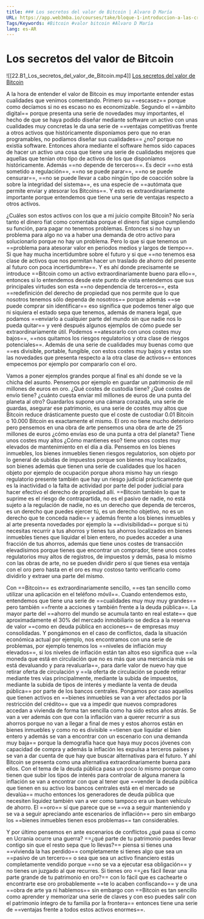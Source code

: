 ```yaml
---
title: ### Los secretos del valor de Bitcoin | Alvaro D María
URL: https://app.web3mba.io/courses/take/bloque-1-introduccion-a-las-criptomonedas/lessons/39203191-los-secretos-del-valor-de-bitcoin-alvaro-d-maria
Tags/Keywords: #Bitcoin #valor bitcoin #Alvaro D María
lang: es-AR
---
```

# Los secretos del valor de Bitcoin
![[22.B1_Los_secretos_del_valor_de_Bitcoin.mp4]]
[Los secretos del valor de Bitcoin](https://app.web3mba.io/courses/take/bloque-1-introduccion-a-las-criptomonedas/lessons/39203191-los-secretos-del-valor-de-bitcoin-alvaro-d-maria)

A la hora de entender el valor de Bitcoin es muy importante entender estas cualidades que venimos comentando. 
Primero su ==escasez== porque como decíamos si no es escaso no es economizable.
Segundo el ==ámbito digital== porque presenta una serie de novedades muy importantes, el hecho de que se haya podido diseñar mediante software un activo con unas cualidades muy concretas le da una serie de ==ventajas competitivas frente a otros activos que históricamente disponíamos pero que no eran programables, no podíamos diseñar sus cualidades== ¿no? porque no existía software. Entonces ahora mediante el software hemos sido capaces de hacer un activo una cosa que tiene una serie de cualidades mejores que aquellas que tenían otro tipo de activos de los que disponíamos históricamente.
Además ==no depende de terceros==. Es decir ==no está sometido a regulación==, ==no se puede parar==, ==no se puede censurar==, ==no se puede llevar a cabo ningún tipo de coacción sobre la sobre la integridad del sistema==, es una especie de ==autómata que permite enviar y atesorar los Bitcoins==.
Y esto es extraordinariamente importante porque entendemos que tiene una serie de ventajas respecto a otros activos.

¿Cuáles son estos activos con los que a mi juicio compite Bitcoin? No sería tanto el dinero fiat como comentaba porque el dinero fiat sigue cumpliendo su función, para pagar no tenemos problemas. Entonces si no hay un problema para algo no va a haber una demanda de otro activo para solucionarlo porque no hay un problema. Pero lo que si que tenemos un ==problema para atesorar valor en periodos medios y largos de tiempo==. Si que hay mucha incertidumbre sobre el futuro y si que ==no tenemos esa clase de activos que nos permitan hacer un traslado de ahorro del presente al futuro con poca incertidumbre==. Y es ahí donde precisamente se introduce ==Bitcoin como un activo extraordinariamente bueno para ello==, entonces si lo entendemos desde este punto de vista entendemos que sus principales virtudes son esta ==no dependencia de terceros==, esta ==redefinición del derecho de propiedad que nos permite que lo que nosotros tenemos sólo dependa de nosotros== porque además ==se puede comprar sin identificar== eso significa que podemos tener algo que ni siquiera el estado sepa que tenemos, además de manera legal, que podamos ==enviarlo a cualquier parte del mundo sin que nadie nos lo pueda quitar== y veré después algunos ejemplos de cómo puede ser extraordinariamente útil. Podemos ==atesorarlo con unos costes muy bajos==, ==nos quitamos los riesgos regulatorios y otra clase de riesgos potenciales==. Además de una serie de cualidades muy buenas como que ==es divisible, portable, fungible, con estos costes muy bajos y estas son las novedades que presenta respecto a la otra clase de activos== entonces empecemos por ejemplo por compararlo con el oro.

Vamos a poner ejemplos grandes porque al final es ahí donde se ve la chicha del asunto. Pensemos por ejemplo en guardar un patrimonio de mil millones de euros en oro. ¿Qué costes de custodia tiene? ¿Qué costes de envío tiene? ¿cuánto cuesta enviar mil millones de euros de una punta del planeta al otro? Guardarlos supone una cámara corazada, una serie de guardas, asegurar ese patrimonio, es una serie de costes muy altos que Bitcoin reduce drásticamente puesto que el coste de custodiar 0.01 Bitcoin o 10.000 Bitcoin es exactamente el mismo. El oro no tiene mucho deterioro pero pensemos en una obra de arte pensemos una obra de arte de 25 millones de euros ¿cómo envías eso de una punta a otra del planeta? Tiene unos costes muy altos ¿Cómo mantienes eso? tiene unos costes muy elevados de mantenimiento en el día a día. Pensemos en los bienes inmuebles, los bienes inmuebles tienen riesgos regulatorios, son objeto por lo general de subidas de impuestos porque son bienes muy localizados, son bienes además que tienen una serie de cualidades que los hacen objeto por ejemplo de ocupación porque ahora mismo hay un riesgo regulatorio presente también que hay un riesgo judicial prácticamente que es la inactividad o la falta de actividad por parte del poder judicial para hacer efectivo el derecho de propiedad allí. ==Bitcoin también lo que te suprime es el riesgo de contrapartida, no es el pasivo de nadie, no está sujeto a la regulación de nadie, no es un derecho que dependa de terceros, es un derecho que puedes ejercer tú, es un derecho objetivo, no es un derecho que te conceda nadie== y además frente a los bienes inmuebles y al arte presenta novedades por ejemplo la ==divisibilidad== porque si tú necesitas recurrir a tus ahorros y tienes tus ahorros localizados en bienes inmuebles tienes que liquidar el bien entero, no puedes acceder a una fracción de tus ahorros, además que tiene unos costes de transacción elevadísimos porque tienes que encontrar un comprador, tiene unos costes regulatorios muy altos de registros, de impuestos y demás, pasa lo mismo con las obras de arte, no se pueden dividir pero sí que tienes esa ventaja con el oro pero hasta en el oro es muy costoso tanto verificarlo como dividirlo y extraer una parte del mismo.

Con ==Bitcoin== es extraordinariamente sencillo, ==es tan sencillo como utilizar una aplicación en el teléfono móvil==. Cuando entendemos esto, entendemos que tiene una serie de ==cualidades muy muy muy grandes== pero también ==frente a acciones y también frente a la deuda pública==. 
La mayor parte del ==ahorro del mundo se acumula tanto en real estate== que aproximadamente el 30% del mercado inmobiliario se dedica a la reserva de valor ==como en deuda pública en acciones== de empresas muy consolidadas. 
Y pongámonos en el caso de conflictos, dada la situación económica actual por ejemplo, nos encontramos con una serie de problemas, por ejemplo tenemos los ==niveles de inflación muy elevados==, si los niveles de inflación están tan altos eso significa que ==la moneda que está en circulación que no es más que una mercancía más se está devaluando y para revaluarla==, para darle valor de nuevo hay que retirar oferta de circulación y ==la oferta de circulación se puede retirar mediante tres vías principalmente, mediante la subida de impuestos, mediante la subida de tipos de interés y mediante la venta de deuda pública== por parte de los bancos centrales.
Pongamos por caso aquellos que tienen activos en ==bienes inmuebles se van a ver afectados por la restricción del crédito== que va a impedir que nuevos compradores accedan a vivienda de forma tan sencilla como ha sido estos años atrás. Se van a ver además con que con la inflación van a querer recurrir a sus ahorros porque no van a llegar a final de mes y estos ahorros están en bienes inmuebles y como no es divisible ==tienen que liquidar el bien entero y además se van a encontrar con un escenario con una demanda muy baja== porque la demografía hace que haya muy pocos jóvenes con capacidad de compra y además la inflación les expulsa a terceros países y se van a dar cuenta de que hay que buscar alternativas para el futuro. Y ahí Bitcoin se presenta como una alternativa extraordinariamente buena para ellos. 
Con el tema de la deuda pública pasa un poco lo mismo porque como tienen que subir los tipos de interés para controlar de alguna manera la inflación se van a encontrar con que al tener que ==vender la deuda pública que tienen en su activo los bancos centrales está en el mercado se devalúa== mucho entonces los generadores de deuda pública que necesiten liquidez también van a ver como tampoco era un buen vehículo de ahorro. 
El ==oro== sí que parece que se ==va a seguir manteniendo y se va a seguir apreciando ante escenarios de inflación== pero sin embargo los ==bienes inmuebles tienen esos problemas== tan considerables. 

Y por último pensemos en ante escenarios de conflictos ¿qué pasa si como en Ucrania ocurre una guerra? ==¿qué parte de tu patrimonio puedes llevar contigo sin que el resto sepa que lo llevas?== piensa si tienes una ==vivienda la has perdido== completamente si tienes algo que sea un ==pasivo de un tercero== o sea que sea un activo financiero estás completamente vendido porque ==no se va a ejecutar esa obligación== y no tienes un juzgado al que recurres. Si tienes oro ==¿es fácil llevar una parte grande de tu patrimonio en oro?==  con lo fácil que es cachearte o encontrarte ese oro probablemente ==te lo acaben confiscando== y de una ==obra de arte ya ni hablemos== sin embargo con ==Bitcoin es tan sencillo como aprender y memorizar una serie de claves y con eso puedes salir con el patrimonio íntegro de tu familia por la frontera== entonces tiene una serie de ==ventajas frente a todos estos activos enormes==.